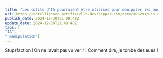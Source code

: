 ```yaml
---
title: "Les outils d'IA pourraient être utilisés pour manipuler les audiences en ligne afin qu'elles prennent des décisions~? qu'il s'agisse de savoir quoi acheter ou pour qui voter, d'après une nouvelle étude"
url: https://intelligence-artificielle.developpez.com/actu/366291/Les-outils-d-IA-pourraient-etre-utilises-pour-manipuler-les-audiences-en-ligne-afin-qu-elles-prennent-des-decisions-qu-il-s-agisse-de-savoir-quoi-acheter-ou-pour-qui-voter-d-apres-une-nouvelle-etude/
publish_date: 2024-12-30T21:09:48Z
update_date: 2024-12-30T21:09:48Z
tags: [
"IA",
" manipulation"]
---
```


Stupéfaction ! On ne l’avait pas vu venir ! Comment dire, je tombe des nues !
